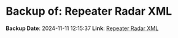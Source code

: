 # Backup of: Repeater Radar XML

**Backup Date**: 2024-11-11 12:15:37
**Link**: [Repeater Radar XML](https://przemienniki.net/export/radar.xml)
